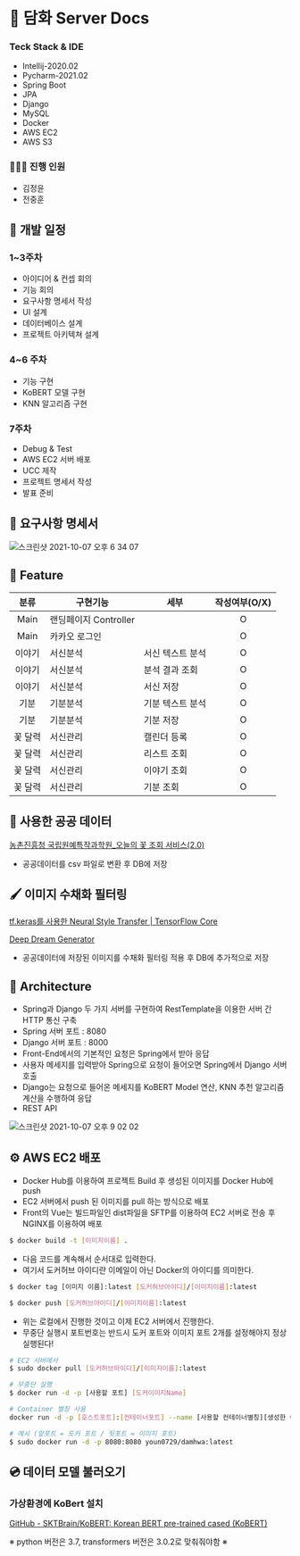 # 🧾 담화 Server Docs

### Teck Stack & IDE
- Intellij-2020.02
- Pycharm-2021.02
- Spring Boot
- JPA
- Django
- MySQL
- Docker
- AWS EC2
- AWS S3

### 👨‍👧‍👦 진행 인원
- 김정윤
- 전중훈

## 📆 개발 일정

### 1~3주차
- 아이디어 & 컨셉 회의
- 기능 회의
- 요구사항 명세서 작성
- UI 설계
- 데이터베이스 설계
- 프로젝트 아키텍쳐 설계

### 4~6 주차
- 기능 구현
- KoBERT 모델 구현
- KNN 알고리즘 구현

### 7주차
- Debug & Test
- AWS EC2 서버 배포
- UCC 제작
- 프로젝트 명세서 작성
- 발표 준비

## 📝 요구사항 명세서

![스크린샷 2021-10-07 오후 6 34 07](https://user-images.githubusercontent.com/48318620/136359478-2ec00a69-7a83-44ac-9780-037cf5caa229.png)

## 📌 Feature

|분류|구현기능|세부|작성여부(O/X)|
|:---:|---|---|:---:|
|Main|랜딩페이지 Controller||O|
|Main|카카오 로그인||O|
|이야기|서신분석|서신 텍스트 분석|O|
|이야기|서신분석|분석 결과 조회|O|
|이야기|서신분석|서신 저장|O|
|기분|기분분석|기분 텍스트 분석|O|
|기분|기분분석|기분 저장|O|
|꽃 달력|서신관리|캘린더 등록|O|
|꽃 달력|서신관리|리스트 조회|O|
|꽃 달력|서신관리|이야기 조회|O|
|꽃 달력|서신관리|기분 조회|O|

## 📂 사용한 공공 데이터

[농촌진흥청 국립원예특작과학원_오늘의 꽃 조회 서비스(2.0)](https://www.data.go.kr/data/15084605/openapi.do)

- 공공데이터를 csv 파일로 변환 후 DB에 저장

## 🖌 이미지 수채화 필터링

[tf.keras를 사용한 Neural Style Transfer | TensorFlow Core](https://www.tensorflow.org/tutorials/generative/style_transfer?hl=ko)

[Deep Dream Generator](https://deepdreamgenerator.com)

- 공공데이터에 저장된 이미지를 수채화 필터링 적용 후 DB에 추가적으로 저장

## 📖 Architecture
- Spring과 Django 두 가지 서버를 구현하여 RestTemplate을 이용한 서버 간 HTTP 통신 구축
- Spring 서버 포트 : 8080
- Django 서버 포트 : 8000
- Front-End에서의 기본적인 요청은 Spring에서 받아 응답
- 사용자 메세지를 입력받아 Spring으로 요청이 들어오면 Spring에서 Django 서버 호출
- Django는 요청으로 들어온 메세지를 KoBERT Model 연산, KNN 추천 알고리즘 계산을 수행하여 응답
- REST API

![스크린샷 2021-10-07 오후 9 02 02](https://user-images.githubusercontent.com/48318620/136380341-912a329b-1de0-47c1-8eed-515c29106978.png)

## ⚙️ AWS EC2 배포
- Docker Hub를 이용하여 프로젝트 Build 후 생성된 이미지를 Docker Hub에 push
- EC2 서버에서 push 된 이미지를 pull 하는 방식으로 배포
- Front의 Vue는 빌드파일인 dist파일을 SFTP를 이용하여 EC2 서버로 전송 후 NGINX를 이용하여 배포


```bash
$ docker build -t [이미지이름] .
```

- 다음 코드를 계속해서 순서대로 입력한다.
- 여기서 도커허브 아이디란 이메일이 아닌 Docker의 아이디를 의미한다.

```bash
$ docker tag [이미지 이름]:latest [도커허브아이디]/[이미지이름]:latest

$ docker push [도커허브아이디]/[이미지이름]:latest
```

- 위는 로컬에서 진행한 것이고 이제 EC2 서버에서 진행한다.
- 무중단 실행시 포트번호는 반드시 도커 포트와 이미지 포트 2개를 설정해야지 정상 실행된다!

```bash
# EC2 서버에서
$ sudo docker pull [도커허브아이디]/[이미지이름]:latest

# 무중단 실행
$ docker run -d -p [사용할 포트] [도커이미지Name]

# Container 별칭 사용
docker run -d -p [호스트포트]:[컨테이너포트] --name [사용할 컨테이너별칭][생성한 이미지 이름] [생성한 이미지 이름]

# 예시 (앞포트 = 도커 포트 / 뒷포트 = 이미지 포트)
$ sudo docker run -d -p 8080:8080 youn0729/damhwa:latest
```

## 💿 데이터 모델 불러오기

### 가상환경에 KoBert 설치

[GitHub - SKTBrain/KoBERT: Korean BERT pre-trained cased (KoBERT)](https://github.com/SKTBrain/KoBERT)

※ python 버전은 3.7, transformers 버전은 3.0.2로 맞춰줘야함 ※

